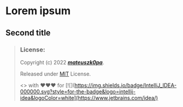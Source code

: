 # Lorem ipsum
## Second title

<!--
Codepen: [![](https://img.shields.io/badge/Codepen-000000?style=for-the-badge&logo=codepen&logoColor=white)](https://codepen.io/k0pa)
Github: [![](https://img.shields.io/badge/GitHub-100000?style=for-the-badge&logo=github&logoColor=white)](https://github.com/mateuszk0pa)
Linkedin: [![](https://img.shields.io/badge/LinkedIn-0077B5?style=for-the-badge&logo=linkedin&logoColor=white)](https://www.linkedin.com/in/k0pa/)
Dev.to: [![](https://img.shields.io/badge/dev.to-0A0A0A?style=for-the-badge&logo=devdotto&logoColor=white)]()
YouTube: [![](https://img.shields.io/badge/YouTube-FF0000?style=for-the-badge&logo=youtube&logoColor=white)](https://www.youtube.com/channel/UCbyha5xqluXW6Y1NbugTYSg)

### OS:
![Android](https://img.shields.io/badge/Android-3DDC84?style=for-the-badge&logo=android&logoColor=white)
![Windows](https://img.shields.io/badge/Windows-0078D6?style=for-the-badge&logo=windows&logoColor=white)
![Linux](https://img.shields.io/badge/Linux-FCC624?style=for-the-badge&logo=linux&logoColor=black)
-->



> ### License:
> Copyright (c) 2022 ***[mateuszk0pa](https://github.com/mateuszk0pa)***.
>
> Released under [MIT](https://choosealicense.com/licenses/mit/) License.
>
> <> with ❤❤❤ for [![](https://img.shields.io/badge/IntelliJ_IDEA-000000.svg?style=for-the-badge&logo=intellij-idea&logoColor=white](https://www.jetbrains.com/idea/)
